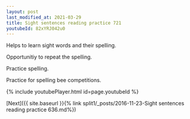 ```yaml
---
layout: post
last_modified_at: 2021-03-29
title: Sight sentences reading practice 721
youtubeId: 82xYRJ042u0
---
```

 
 
Helps to learn sight words and their spelling.

Opportunitiy to repeat the spelling. 

Practice spelling. 
 
Practice for spelling bee competitions. 
 
{% include youtubePlayer.html id=page.youtubeId %}
 
 

[Next]({{ site.baseurl }}{% link  split1/_posts/2016-11-23-Sight sentences reading practice 636.md%})
 
